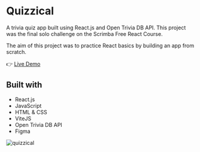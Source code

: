 # Quizzical

A trivia quiz app built using React.js and Open Trivia DB API. This project was the final solo challenge on the Scrimba Free React Course.

The aim of this project was to practice React basics by building an app from scratch.

:point_right: [Live Demo](https://rimasem.github.io/quizzical/)

## Built with
- React.js 
- JavaScript 
- HTML & CSS
- ViteJS
- Open Trivia DB API
- Figma

![quizzical](https://user-images.githubusercontent.com/98835134/221943398-2087bd63-ece3-44be-a3e2-e1df6d3be8b2.png)
